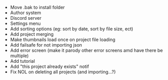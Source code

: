 - Move .bak to install folder
- Author system
- Discord server
- Settings menu
- Add sorting options (eg: sort by date, sort by file size, ect)
- Add project merging
- Make thumbnails load once on project file loading
- Add failsafe for not importing json
- Add error screen (make it parody other error screens amd have there be multiple)
- Add tutorial
- Add "this project already exists" notif
- Fix NOL on deleting all projects (and importing...?)
